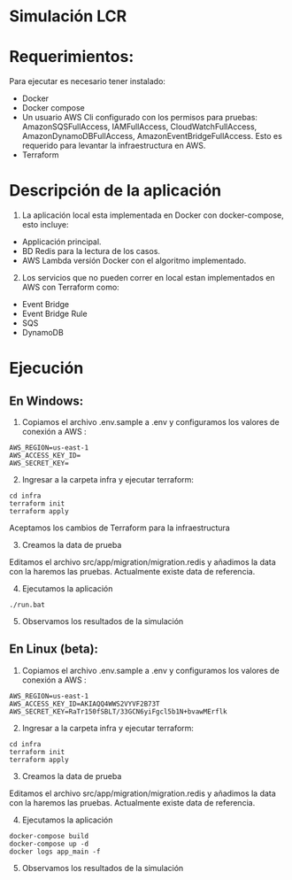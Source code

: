# Simulación LCR

# Requerimientos:

Para ejecutar es necesario tener instalado:
- Docker
- Docker compose
- Un usuario AWS Cli configurado con los permisos para pruebas: AmazonSQSFullAccess, IAMFullAccess, CloudWatchFullAccess, AmazonDynamoDBFullAccess, AmazonEventBridgeFullAccess. Esto es requerido para levantar la infraestructura en AWS.
- Terraform

# Descripción de la aplicación 

1. La aplicación local esta implementada en Docker con docker-compose, esto incluye:
- Applicación principal.
- BD Redis para la lectura de los casos.
- AWS Lambda versión Docker con el algoritmo implementado.

2. Los servicios que no pueden correr en local estan implementados en AWS con Terraform como:
- Event Bridge
- Event Bridge Rule
- SQS
- DynamoDB

# Ejecución

## En Windows:

1. Copiamos el archivo .env.sample a .env y configuramos los valores de conexión a AWS :
```
AWS_REGION=us-east-1
AWS_ACCESS_KEY_ID=
AWS_SECRET_KEY=
```

2. Ingresar a la carpeta infra y ejecutar terraform:
```
cd infra
terraform init
terraform apply
```
Aceptamos los cambios de Terraform para la infraestructura

3. Creamos la data de prueba 

Editamos el archivo src/app/migration/migration.redis y añadimos la data con la haremos las pruebas. Actualmente existe data de referencia. 

4. Ejecutamos la aplicación 

```
./run.bat 
```

5. Observamos los resultados de la simulación 

## En Linux (beta):

1. Copiamos el archivo .env.sample a .env y configuramos los valores de conexión a AWS :
```
AWS_REGION=us-east-1
AWS_ACCESS_KEY_ID=AKIAQQ4WWS2VYVF2B73T
AWS_SECRET_KEY=RaTr150fSBLT/33GCN6yiFgcl5b1N+bvawMErflk
```

2. Ingresar a la carpeta infra y ejecutar terraform:
```
cd infra
terraform init
terraform apply
```

3. Creamos la data de prueba 

Editamos el archivo src/app/migration/migration.redis y añadimos la data con la haremos las pruebas. Actualmente existe data de referencia. 

4. Ejecutamos la aplicación
```
docker-compose build
docker-compose up -d
docker logs app_main -f
```

5. Observamos los resultados de la simulación
